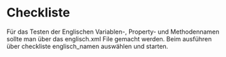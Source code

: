 # Checkliste 

Für das Testen der Englischen Variablen-, Property- und Methodennamen sollte man über das englisch.xml File gemacht werden. Beim ausführen über checkliste englisch_namen auswählen und starten.
